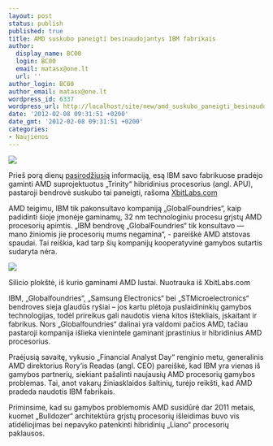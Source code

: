 ```yaml
---
layout: post
status: publish
published: true
title: AMD suskubo paneigti besinaudojantys IBM fabrikais
author:
  display_name: BC00
  login: BC00
  email: matasx@one.lt
  url: ''
author_login: BC00
author_email: matasx@one.lt
wordpress_id: 6337
wordpress_url: http://localhost/site/new/amd_suskubo_paneigti_besinaudojantys_ibm_fabrikais/
date: '2012-02-08 09:31:51 +0200'
date_gmt: '2012-02-08 09:31:51 +0200'
categories:
- Naujienos
---
```

<div class="imgright"><img src="http://www.part.lt/img/52dd6fcdf531d96278ece802e8321aae4.gif"  /></div>
<p>Prieš porą dienų <a class="ns" href="http://www.technews.lt/naujiena/n/a/amd_ir_ibm_vienija_jegas_gaminant_trinity_apu.html">pasirodžiusią</a> informaciją, esą IBM savo fabrikuose pradėjo gaminti AMD suprojektuotus „Trinity“ hibridinius procesorius (angl. APU), pastaroji bendrovė suskubo tai paneigti, rašoma <a class="ns" href="http://www.xbitlabs.com/news/other/display/20120207170536_AMD_Denies_Building_Chips_at_IBM_s_Factories.html">XbitLabs.com</a></p>
<p>AMD teigimu, IBM tik pakonsultavo kompaniją „GlobalFoundries“, kaip padidinti šioje įmonėje gaminamų, 32 nm technologiniu procesu grįstų AMD procesorių apimtis. „IBM bendrovę „GlobalFoundries“ tik konsultavo — mano žiniomis jie procesorių mums negamina“, - pareiškė AMD atstovas spaudai. Tai reiškia, kad tarp šių kompanijų kooperatyvinė gamybos sutartis sudaryta nėra.</p>
<p><img src=" http://www.xbitlabs.com/images/news/2011-07/samsung_semiconductor_wafer.jpg" /></p>
<p><span class="saltinis"> Silicio plokštė, iš kurio gaminami AMD lustai. Nuotrauka iš XbitLabs.com</span></p>
<p>IBM, „Globalfoundries“, „Samsung Electronics“ bei „STMicroelectronics“ bendroves sieja glaudūs ryšiai – jos kartu plėtoja puslaidininkių gamybos technologijas, todėl prireikus gali naudotis viena kitos ištekliais, įskaitant ir fabrikus. Nors „Globalfoundries“ dalinai yra valdomi pačios AMD, tačiau pastaroji kompanija išlieka vienintele gaminant įprastinius ir hibridinius AMD procesorius.</p>
<p>Praėjusią savaitę, vykusio „Financial Analyst Day“ renginio metu, generalinis AMD direktorius Rory‘is Readas (angl. CEO) pareiškė, kad IBM yra vienas iš gamybos partnerių, siekiant pašalinti naujausių AMD procesorių gamybos problemas. Tai, anot vakarų žiniasklaidos šaltinių, turėjo reikšti, kad AMD pradeda naudotis IBM fabrikais.</p>
<p>Priminsime, kad su gamybos problemomis AMD susidūrė dar 2011 metais, kuomet „Bulldozer“ architektūra grįstų procesorių išleidimas buvo vis atidėliojimas bei nepavyko patenkinti hibridinių „Liano“ procesorių paklausos.<br /></p>
